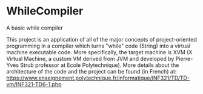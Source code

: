 # WhileCompiler
A basic while compiler

This project is an application of all of the major concepts of project-oriented programming in a compiler which turns "while" code (String) into a virtual machine executable code.
More specifically, the target machine is XVM (X Virtual Machine, a custom VM derived from JVM and developed by Pierre-Yves Strub professor at Ecole Polytechnique).
More details about the architecture of the code and the project can be found (in French) at:
https://www.enseignement.polytechnique.fr/informatique/INF321/TD/TD-vm/INF321-TD6-1.php
